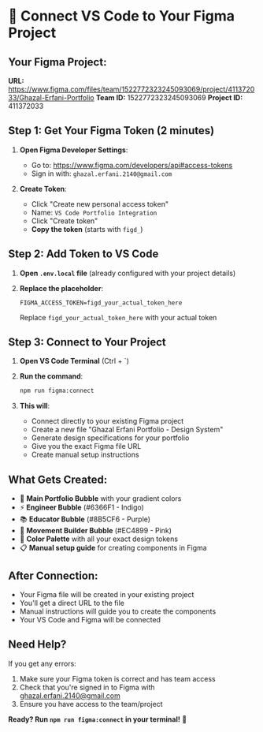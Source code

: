 # 🎨 Connect VS Code to Your Figma Project

## Your Figma Project:
**URL:** https://www.figma.com/files/team/1522772323245093069/project/411372033/Ghazal-Erfani-Portfolio
**Team ID:** 1522772323245093069
**Project ID:** 411372033

## Step 1: Get Your Figma Token (2 minutes)

1. **Open Figma Developer Settings**:
   - Go to: https://www.figma.com/developers/api#access-tokens
   - Sign in with: `ghazal.erfani.2140@gmail.com`

2. **Create Token**:
   - Click "Create new personal access token"
   - Name: `VS Code Portfolio Integration`
   - Click "Create token"
   - **Copy the token** (starts with `figd_`)

## Step 2: Add Token to VS Code

1. **Open `.env.local` file** (already configured with your project details)

2. **Replace the placeholder**:
   ```env
   FIGMA_ACCESS_TOKEN=figd_your_actual_token_here
   ```

   Replace `figd_your_actual_token_here` with your actual token

## Step 3: Connect to Your Project

1. **Open VS Code Terminal** (Ctrl + `)

2. **Run the command**:
   ```bash
   npm run figma:connect
   ```

3. **This will**:
   - Connect directly to your existing Figma project
   - Create a new file "Ghazal Erfani Portfolio - Design System"
   - Generate design specifications for your portfolio
   - Give you the exact Figma file URL
   - Create manual setup instructions

## What Gets Created:

- 🎯 **Main Portfolio Bubble** with your gradient colors
- ⚡ **Engineer Bubble** (#6366F1 - Indigo)
- 📚 **Educator Bubble** (#8B5CF6 - Purple)
- 🌟 **Movement Builder Bubble** (#EC4899 - Pink)
- 🎨 **Color Palette** with all your exact design tokens
- 📋 **Manual setup guide** for creating components in Figma

## After Connection:

- Your Figma file will be created in your existing project
- You'll get a direct URL to the file
- Manual instructions will guide you to create the components
- Your VS Code and Figma will be connected

## Need Help?

If you get any errors:
1. Make sure your Figma token is correct and has team access
2. Check that you're signed in to Figma with ghazal.erfani.2140@gmail.com
3. Ensure you have access to the team/project

**Ready? Run `npm run figma:connect` in your terminal!** 🚀
